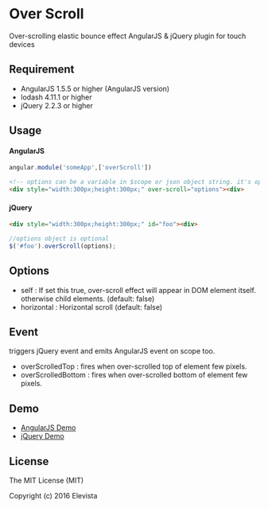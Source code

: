 # Over Scroll
Over-scrolling elastic bounce effect AngularJS & jQuery plugin for touch devices

## Requirement
- AngularJS 1.5.5 or higher (AngularJS version)
- lodash 4.11.1 or higher
- jQuery 2.2.3 or higher

## Usage
#### AngularJS
>
```javascript
angular.module('someApp',['overScroll'])
```
```html
<!-- options can be a variable in $scope or json object string. it's optional -->
<div style="width:300px;height:300px;" over-scroll="options"><div>
```

#### jQuery
>
```html
<div style="width:300px;height:300px;" id="foo"><div>
```
```javascript
//options object is optional
$('#foo').overScroll(options);
```

## Options
- self : If set this true, over-scroll effect will appear in DOM element itself. otherwise child elements. (default: false)
- horizontal : Horizontal scroll (default: false)

## Event
triggers jQuery event and emits AngularJS event on scope too.
- overScrolledTop : fires when over-scrolled top of element few pixels.
- overScrolledBottom : fires when over-scrolled bottom of element few pixels.

## Demo
- <a href="http://run.plnkr.co/plunks/jRXcL9/" target="_blank">AngularJS Demo</a>
- <a href="http://run.plnkr.co/plunks/iycW6O/" target="_blank">jQuery Demo</a>

## License
The MIT License (MIT)

Copyright (c) 2016 Elevista
